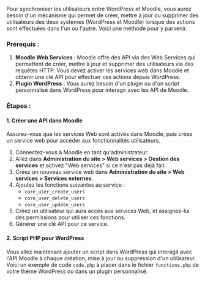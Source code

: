 
Pour synchroniser les utilisateurs entre WordPress et Moodle, vous aurez besoin d'un mécanisme qui permet de créer, mettre à jour ou supprimer des utilisateurs des deux systèmes (WordPress et Moodle) lorsque des actions sont effectuées dans l'un ou l'autre. Voici une méthode pour y parvenir.

### Prérequis :
1. **Moodle Web Services** : Moodle offre des API via des Web Services qui permettent de créer, mettre à jour et supprimer des utilisateurs via des requêtes HTTP. Vous devez activer les services web dans Moodle et obtenir une clé API pour effectuer ces actions depuis WordPress.
2. **Plugin WordPress** : Vous aurez besoin d'un plugin ou d'un script personnalisé dans WordPress pour interagir avec les API de Moodle.

### Étapes :

#### 1. Créer une API dans Moodle
Assurez-vous que les services Web sont activés dans Moodle, puis créez un service web pour accéder aux fonctionnalités utilisateurs.

1. Connectez-vous à Moodle en tant qu'administrateur.
2. Allez dans **Administration du site > Web services > Gestion des services** et activez "Web services" si ce n'est pas déjà fait.
3. Créez un nouveau service web dans **Administration du site > Web services > Services externes**.
4. Ajoutez les fonctions suivantes au service :
   - `core_user_create_users`
   - `core_user_delete_users`
   - `core_user_update_users`
5. Créez un utilisateur qui aura accès aux services Web, et assignez-lui des permissions pour utiliser ces fonctions.
6. Générer une clé API pour ce service.

#### 2. Script PHP pour WordPress
Vous allez maintenant ajouter un script dans WordPress qui interagit avec l'API Moodle à chaque création, mise à jour ou suppression d'un utilisateur. Voici un exemple de code `code.php` à placer dans le fichier `functions.php` de votre thème WordPress ou dans un plugin personnalisé.
